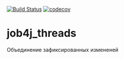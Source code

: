 [![Build Status](https://travis-ci.org/npabllla/job4j_threads.svg?branch=master)](https://travis-ci.org/npabllla/job4j_threads)
[![codecov](https://codecov.io/gh/npabllla/job4j_threads/branch/master/graph/badge.svg?token=9IRYAFM33A)](https://codecov.io/gh/npabllla/job4j_threads)
# job4j_threads
Объединение зафиксированных измененей